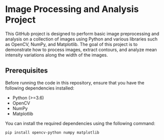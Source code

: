 # Image Processing and Analysis Project

This GitHub project is designed to perform basic image preprocessing and analysis on a collection of images using Python and various libraries such as OpenCV, NumPy, and Matplotlib. The goal of this project is to demonstrate how to process images, extract contours, and analyze mean intensity variations along the width of the images.

## Prerequisites

Before running the code in this repository, ensure that you have the following dependencies installed:

- Python (>=3.6)
- OpenCV
- NumPy
- Matplotlib

You can install the required dependencies using the following command:

```bash
pip install opencv-python numpy matplotlib
